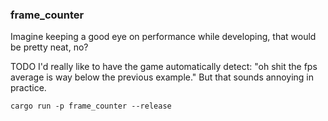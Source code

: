 ### frame_counter
Imagine keeping a good eye on performance while developing, that would be pretty neat, no?

TODO I'd really like to have the game automatically detect: "oh shit the fps average is way below the previous example." But that sounds annoying in practice.

``cargo run -p frame_counter --release``
